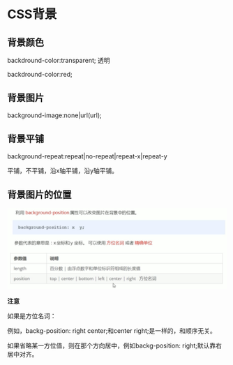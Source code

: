 # CSS背景

## 背景颜色

backdround-color:transparent;   透明

backdround-color:red;

## 背景图片

background-image:none|url(url);

## 背景平铺

background-repeat:repeat|no-repeat|repeat-x|repeat-y

平铺，不平铺，沿x轴平铺，沿y轴平铺。

## 背景图片的位置

![avatar](12.png)

**注意**

如果是方位名词：

例如，backg-position: right center;和center right;是一样的，和顺序无关。

如果省略某一方位值，则在那个方向居中，例如backg-position: right;默认靠右居中对齐。


